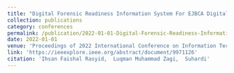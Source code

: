 ```yaml
---
title: "Digital Forensic Readiness Information System For EJBCA Digital Signature Web Server"
collection: publications
category: conferences
permalink: /publication/2022-01-01-Digital-Forensic-Readiness-Information-System-For-EJBCA-Digital-Signature-Web-Server
date: 2022-01-01
venue: 'Proceedings of 2022 International Conference on Information Technology Systems and Innovation (ICITSI)'
link: 'https://ieeexplore.ieee.org/abstract/document/9971126'
citation: 'Ihsan Faishal Rasyid,  Luqman Muhammad Zagi,  Suhardi'
---
```


